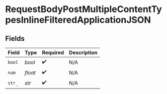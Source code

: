 # RequestBodyPostMultipleContentTypesInlineFilteredApplicationJSON


## Fields

| Field              | Type               | Required           | Description        |
| ------------------ | ------------------ | ------------------ | ------------------ |
| `bool`             | *bool*             | :heavy_check_mark: | N/A                |
| `num`              | *float*            | :heavy_check_mark: | N/A                |
| `str_`             | *str*              | :heavy_check_mark: | N/A                |